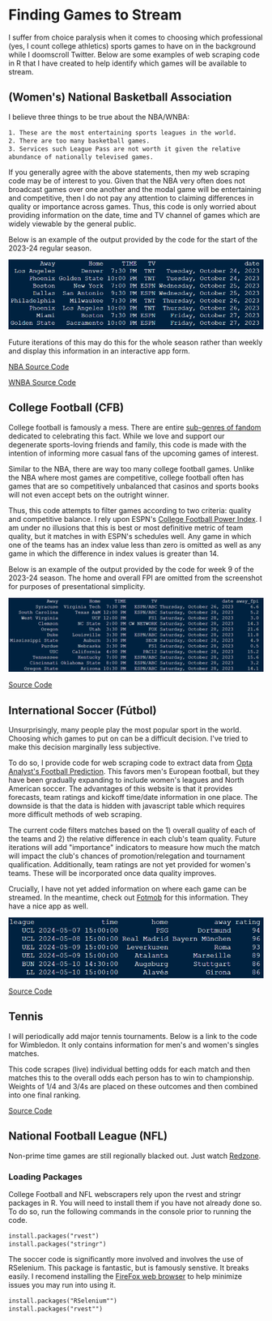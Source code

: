 # Finding Games to Stream

I suffer from choice paralysis when it comes to choosing which professional (yes, I count college athletics) sports games to have on in the background while I doomscroll Twitter. Below are some examples of web scraping code in R that I have created to help identify which games will be available to stream.

## (Women's) National Basketball Association

I believe three things to be true about the NBA/WNBA:

    1. These are the most entertaining sports leagues in the world.
    2. There are too many basketball games.
    3. Services such League Pass are not worth it given the relative abundance of nationally televised games.

If you generally agree with the above statements, then my web scraping code may be of interest to you. Given that the NBA very often does not broadcast games over one another and the modal game will be entertaining and competitive, then I do not pay any attention to claiming differences in quality or importance across games. Thus, this code is only worried about providing information on the date, time and TV channel of games which are widely viewable by the general public.

Below is an example of the output provided by the code for the start of the 2023-24 regular season.

<a><img src="screenshots/nba_screenshot.png"></a>

Future iterations of this may do this for the whole season rather than weekly and display this information in an interactive app form.

[NBA Source Code](https://github.com/joshmartinecon/sports-on-tv/blob/main/nba.R)

[WNBA Source Code](https://github.com/joshmartinecon/sports-on-tv/blob/main/wnba.R)

## College Football (CFB)

College football is famously a mess. There are entire [sub-genres of fandom](https://www.reddit.com/r/SickosCommitteeCFB/) dedicated to celebrating this fact. While we love and support our degenerate sports-loving friends and family, this code is made with the intention of informing more casual fans of the upcoming games of interest.

Similar to the NBA, there are way too many college football games. Unlike the NBA where most games are competitive, college football often has games that are so competitively unbalanced that casinos and sports books will not even accept bets on the outright winner.

Thus, this code attempts to filter games according to two criteria: quality and competitive balance. I rely upon ESPN's [College Football Power Index](https://www.espn.com/college-football/fpi). I am under no illusions that this is best or most definitive metric of team quality, but it matches in with ESPN's schedules well. Any game in which one of the teams has an index value less than zero is omitted as well as any game in which the difference in index values is greater than 14.

Below is an example of the output provided by the code for week 9 of the 2023-24 season. The home and overall FPI are omitted from the screenshot for purposes of presentational simplicity.

<a><img src="screenshots/cfb_screenshot.png"></a>

[Source Code](https://github.com/joshmartinecon/sports-on-tv/blob/main/college%20football.R)

## International Soccer (Fútbol)

Unsurprisingly, many people play the most popular sport in the world. Choosing which games to put on can be a difficult decision. I've tried to make this decision marginally less subjective.

To do so, I provide code for web scraping code to extract data from [Opta Analyst's Football Prediction](https://theanalyst.com/na/2023/08/opta-football-predictions/). This favors men's European football, but they have been gradually expanding to include women's leagues and North American soccer. The advantages of this website is that it provides forecasts, team ratings and kickoff time/date information in one place. The downside is that the data is hidden with javascript table which requires more difficult methods of web scraping.

The current code filters matches based on the 1) overall quality of each of the teams and 2) the relative difference in each club's team quality. Future iterations will add "importance" indicators to measure how much the match will impact the club's chances of promotion/relegation and tournament qualification. Additionally, team ratings are not yet provided for women's teams. These will be incorporated once data quality improves.

Crucially, I have not yet added information on where each game can be streamed. In the meantime, check out [Fotmob](https://www.fotmob.com/) for this information. They have a nice app as well.

<a><img src="screenshots/soccer_screenshot.png"></a>

[Source Code](https://github.com/joshmartinecon/sports-on-tv/blob/main/soccer.R)

## Tennis

I will periodically add major tennis tournaments. Below is a link to the code for Wimbledon. It only contains information for men's and women's singles matches. 

This code scrapes (live) individual betting odds for each match and then matches this to the overall odds each person has to win to championship. Weights of 1/4 and 3/4s are placed on these outcomes and then combined into one final ranking.

[Source Code](https://github.com/joshmartinecon/sports-on-tv/blob/main/wimbledon.R)

## National Football League (NFL)

Non-prime time games are still regionally blacked out. Just watch [Redzone](https://www.nfl.com/redzone/).

### Loading Packages

College Football and NFL webscrapers rely upon the rvest and stringr packages in R. You will need to install them if you have not already done so. To do so, run the following commands in the console prior to running the code.

```
install.packages("rvest")
install.packages("stringr")
```

The soccer code is significantly more involved and involves the use of RSelenium. This package is fantastic, but is famously senstive. It breaks easily. I recomend installing the [FireFox web browser](https://www.mozilla.org/en-US/firefox/new/) to help minimize issues you may run into using it.

```
install.packages("RSelenium"")
install.packages("rvest"")
```
